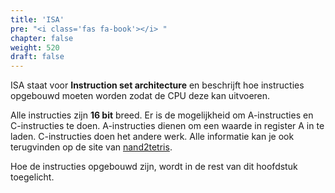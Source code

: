 ```yaml
---
title: 'ISA'
pre: "<i class='fas fa-book'></i> "
chapter: false
weight: 520
draft: false
---
```


ISA staat voor **Instruction set architecture** en beschrijft hoe instructies opgebouwd moeten worden zodat de CPU deze kan uitvoeren.

Alle instructies zijn **16 bit** breed. Er is de mogelijkheid om A-instructies en C-instructies te doen. A-instructies dienen om een waarde in register A in te laden. C-instructies doen het andere werk. Alle informatie kan je ook terugvinden op de site van [nand2tetris](https://b1391bd6-da3d-477d-8c01-38cdf774495a.filesusr.com/ugd/44046b_7ef1c00a714c46768f08c459a6cab45a.pdf).

Hoe de instructies opgebouwd zijn, wordt in de rest van dit hoofdstuk toegelicht.